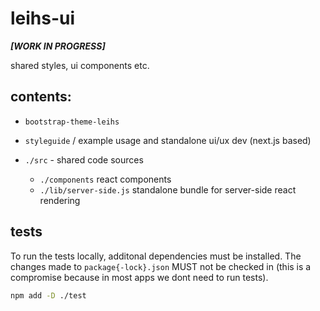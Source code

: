 # leihs-ui

**_[WORK IN PROGRESS]_**

shared styles, ui components etc.

## contents:

- `bootstrap-theme-leihs`
- `styleguide` / example usage and standalone ui/ux dev (next.js based)

- `./src` - shared code sources
  - `./components` react components
  - `./lib/server-side.js` standalone bundle for server-side react rendering

## tests

To run the tests locally, additonal dependencies must be installed.
The changes made to `package{-lock}.json` MUST not be checked in (this is a compromise because in most apps we dont need to run tests).

```bash
npm add -D ./test
```